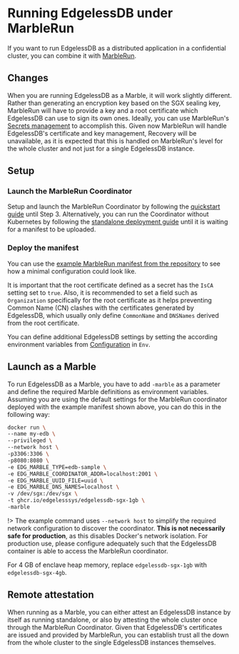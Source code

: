 # Running EdgelessDB under MarbleRun

If you want to run EdgelessDB as a distributed application in a confidential cluster, you can combine it with [MarbleRun](https://marblerun.sh).

## Changes
When you are running EdgelessDB as a Marble, it will work slightly different. Rather than generating an encryption key based on the SGX sealing key, MarbleRun will have to provide a key and a root certificate which EdgelessDB can use to sign its own ones. Ideally, you can use MarbleRun's [Secrets management](https://docs.edgeless.systems/marblerun/#/content/features/secrets-management) to accomplish this. Given now MarbleRun will handle EdgelessDB's certificate and key management, Recovery will be unavailable, as it is expected that this is handled on MarbleRun's level for the whole cluster and not just for a single EdgelessDB instance.

## Setup
### Launch the MarbleRun Coordinator
Setup and launch the MarbleRun Coordinator by following the [quickstart guide](https://docs.edgeless.systems/marblerun/#/content/getting-started/quickstart) until Step 3. Alternatively, you can run the Coordinator without Kubernetes by following the [standalone deployment guide](https://docs.edgeless.systems/marblerun/#/content/deployment/standalone) until it is waiting for a manifest to be uploaded.

### Deploy the manifest
You can use the [example MarbleRun manifest from the repository](https://github.com/edgelesssys/edgelessdb/blob/main/demo/marblerun-manifest.json) to see how a minimal configuration could look like.

It is important that the root certificate defined as a secret has the `IsCA` setting set to `true`. Also, it is recommended to set a field such as `Organization` specifically for the root certificate as it helps preventing Common Name (CN) clashes with the certificates generated by EdgelessDB, which usually only define `CommonName` and `DNSNames` derived from the root certificate.

You can define additional EdgelessDB settings by setting the according environment variables from [Configuration](../reference/config.md) in `Env`.

## Launch as a Marble
To run EdgelessDB as a Marble, you have to add `-marble` as a parameter and define the required Marble definitions as environment variables. Assuming you are using the default settings for the MarbleRun coordinator deployed with the example manifest shown above, you can do this in the following way:

```sh
docker run \
--name my-edb \
--privileged \
--network host \
-p3306:3306 \
-p8080:8080 \
-e EDG_MARBLE_TYPE=edb-sample \
-e EDG_MARBLE_COORDINATOR_ADDR=localhost:2001 \
-e EDG_MARBLE_UUID_FILE=uuid \
-e EDG_MARBLE_DNS_NAMES=localhost \
-v /dev/sgx:/dev/sgx \
-t ghcr.io/edgelesssys/edgelessdb-sgx-1gb \
-marble
```

!> The example command uses `--network host` to simplify the required network configuration to discover the coordinator. **This is not necessarily safe for production**, as this disables Docker's network isolation. For production use, please configure adequately such that the EdgelessDB container is able to access the MarbleRun coordinator.


For 4 GB of enclave heap memory, replace `edgelessdb-sgx-1gb` with `edgelessdb-sgx-4gb`.

## Remote attestation
When running as a Marble, you can either attest an EdgelessDB instance by itself as running standalone, or also by attesting the whole cluster once through the MarbleRun Coordinator. Given that EdgelessDB's certificates are issued and provided by MarbleRun, you can establish trust all the down from the whole cluster to the single EdgelessDB instances themselves.
